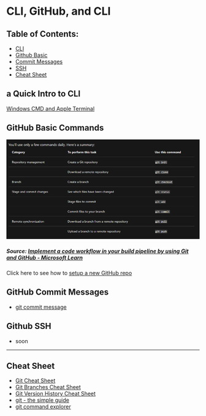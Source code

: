 # CLI, GitHub, and CLI

## Table of Contents:

- [CLI](#cli)
- [Github Basic](#basic)
- [Commit Messages](#commit)
- [SSH](#ssh)
- [Cheat Sheet](#cheatsheet)

<h2>a Quick Intro to CLI<a name="cli"></a></h2>

[Windows CMD and Apple Terminal](https://enexdi.sciencesconf.org/data/pages/windows_vs_mac_commands_1.pdf)

<h2>GitHub Basic Commands<a name="basic"></a></h2>

![All you need to know about Github Command](../../temp/images/git_github.png 'github command img')

##### Source: [Implement a code workflow in your build pipeline by using Git and GitHub - Microsoft Learn](https://docs.microsoft.com/en-us/learn/modules/implement-code-workflow/2-choose-a-code-flow-strategy)

Click here to see how to [setup a new GitHub repo](../../temp/docs/github-setup.pdf 'github setup pdf')

<h2>GitHub Commit Messages<a name="commit"></a></h2>

- [git commit message](http://karma-runner.github.io/1.0/dev/git-commit-msg.html)

<h2>Github SSH<a name="ssh"></a></h2>

- soon

---

<h2>Cheat Sheet<a name="cheatsheet"></a></h2>

- [Git Cheat Sheet](https://www.git-tower.com/learn/cheat-sheets/git/)
- [Git Branches Cheat Sheet](https://www.git-tower.com/learn/cheat-sheets/git-branches/)
- [Git Version History Cheat Sheet](https://www.git-tower.com/learn/cheat-sheets/vcs-workflow/)
- [git - the simple guide](https://rogerdudler.github.io/git-guide/)
- [git command explorer](https://gitexplorer.com/)
